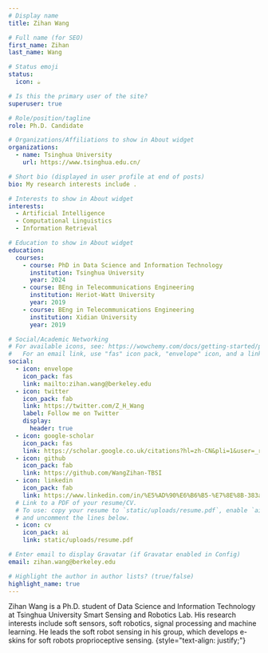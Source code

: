 ```yaml
---
# Display name
title: Zihan Wang

# Full name (for SEO)
first_name: Zihan
last_name: Wang

# Status emoji
status:
  icon: ☕️

# Is this the primary user of the site?
superuser: true

# Role/position/tagline
role: Ph.D. Candidate

# Organizations/Affiliations to show in About widget
organizations:
  - name: Tsinghua University
    url: https://www.tsinghua.edu.cn/

# Short bio (displayed in user profile at end of posts)
bio: My research interests include .

# Interests to show in About widget
interests:
  - Artificial Intelligence
  - Computational Linguistics
  - Information Retrieval

# Education to show in About widget
education:
  courses:
    - course: PhD in Data Science and Information Technology
      institution: Tsinghua University
      year: 2024
    - course: BEng in Telecommunications Engineering
      institution: Heriot-Watt University
      year: 2019
    - course: BEng in Telecommunications Engineering
      institution: Xidian University
      year: 2019

# Social/Academic Networking
# For available icons, see: https://wowchemy.com/docs/getting-started/page-builder/#icons
#   For an email link, use "fas" icon pack, "envelope" icon, and a link in the form "mailto:your-email@example.com" or "/#contact" for contact widget.
social:
  - icon: envelope
    icon_pack: fas
    link: mailto:zihan.wang@berkeley.edu
  - icon: twitter
    icon_pack: fab
    link: https://twitter.com/Z_H_Wang
    label: Follow me on Twitter
    display:
      header: true
  - icon: google-scholar
    icon_pack: fas
    link: https://scholar.google.co.uk/citations?hl=zh-CN&pli=1&user=_rH7NooAAAAJ
  - icon: github
    icon_pack: fab
    link: https://github.com/WangZihan-TBSI
  - icon: linkedin
    icon_pack: fab
    link: https://www.linkedin.com/in/%E5%AD%90%E6%B6%B5-%E7%8E%8B-383a57109/?lipi=urn%3Ali%3Apage%3Ad_flagship3_feed%3Brod%2BY1FaSoG1tmn4coqUTQ%3D%3D
  # Link to a PDF of your resume/CV.
  # To use: copy your resume to `static/uploads/resume.pdf`, enable `ai` icons in `params.yaml`,
  # and uncomment the lines below.
  - icon: cv
    icon_pack: ai
    link: static/uploads/resume.pdf

# Enter email to display Gravatar (if Gravatar enabled in Config)
email: zihan.wang@berkeley.edu

# Highlight the author in author lists? (true/false)
highlight_name: true
---
```


Zihan Wang is a Ph.D. student of Data Science and Information Technology at Tsinghua University Smart Sensing and Robotics Lab. His research interests include soft sensors, soft robotics, signal processing and machine learning. He leads the soft robot sensing in his group, which develops e-skins for soft robots proprioceptive sensing.
{style="text-align: justify;"}
